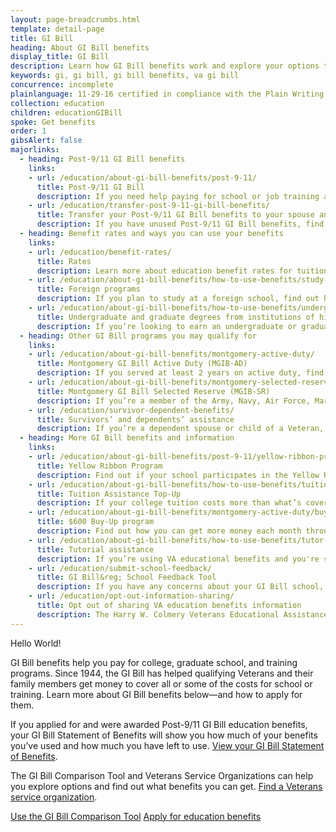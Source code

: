 ```yaml
---
layout: page-breadcrumbs.html
template: detail-page
title: GI Bill
heading: About GI Bill benefits
display_title: GI Bill
description: Learn how GI Bill benefits work and explore your options to pay for school or training. You may qualify for VA GI Bill benefits if you're a Veteran, service member, or the family member of a Veteran or service member.
keywords: gi, gi bill, gi bill benefits, va gi bill
concurrence: incomplete
plainlanguage: 11-29-16 certified in compliance with the Plain Writing Act.
collection: education
children: educationGIBill
spoke: Get benefits
order: 1
gibsAlert: false
majorlinks:
  - heading: Post-9/11 GI Bill benefits
    links:
    - url: /education/about-gi-bill-benefits/post-9-11/
      title: Post-9/11 GI Bill
      description: If you need help paying for school or job training and you’ve served on active duty after September 10, 2001, find out if you can get education benefits through the Post-9/11 GI Bill.
    - url: /education/transfer-post-9-11-gi-bill-benefits/
      title: Transfer your Post-9/11 GI Bill benefits to your spouse and dependents
      description: If you have unused Post-9/11 GI Bill benefits, find out if you can transfer your benefits to your spouse or dependent children.
  - heading: Benefit rates and ways you can use your benefits
    links:
    - url: /education/benefit-rates/
      title: Rates
      description: Learn more about education benefit rates for tuition and books for qualifying Veterans and their family members.
    - url: /education/about-gi-bill-benefits/how-to-use-benefits/study-at-foreign-schools/
      title: Foreign programs
      description: If you plan to study at a foreign school, find out how you can use VA benefits to cover your tuition and fees.
    - url: /education/about-gi-bill-benefits/how-to-use-benefits/undergraduate-graduate-programs/
      title: Undergraduate and graduate degrees from institutions of higher learning
      description: If you’re looking to earn an undergraduate or graduate degree, find out if you can get VA benefits to help pay for courses.
  - heading: Other GI Bill programs you may qualify for
    links:
    - url: /education/about-gi-bill-benefits/montgomery-active-duty/
      title: Montgomery GI Bill Active Duty (MGIB-AD)
      description: If you served at least 2 years on active duty, find out if you qualify for benefits under the Montgomery GI Bill Active Duty program.
    - url: /education/about-gi-bill-benefits/montgomery-selected-reserve/
      title: Montgomery GI Bill Selected Reserve (MGIB-SR)
      description: If you’re a member of the Army, Navy, Air Force, Marine Corps or Coast Guard Reserve, Army National Guard, or Air National Guard, find out if you qualify for education benefits under the Montgomery GI Bill Selected Reserve program.
    - url: /education/survivor-dependent-benefits/
      title: Survivors’ and dependents’ assistance
      description: If you’re a dependent spouse or child of a Veteran, find out if you qualify for education benefits or job training.
  - heading: More GI Bill benefits and information
    links:
    - url: /education/about-gi-bill-benefits/post-9-11/yellow-ribbon-program/
      title: Yellow Ribbon Program
      description: Find out if your school participates in the Yellow Ribbon Program, which can help pay tuition costs that the Post-9/11 GI Bill doesn’t cover.
    - url: /education/about-gi-bill-benefits/how-to-use-benefits/tuition-assistance-top-up/
      title: Tuition Assistance Top-Up
      description: If your college tuition costs more than what’s covered by the Tuition Assistance program, find out if you can get more money to cover tuition costs.
    - url: /education/about-gi-bill-benefits/montgomery-active-duty/buy-up/
      title: $600 Buy-Up program
      description: Find out how you can get more money each month through your GI Bill monthly payments.
    - url: /education/about-gi-bill-benefits/how-to-use-benefits/tutor-assistance/
      title: Tutorial assistance
      description: If you’re using VA educational benefits and you're struggling with the coursework, find out if you can get help paying for a tutor.
    - url: /education/submit-school-feedback/
      title: GI Bill&reg; School Feedback Tool
      description: If you have any concerns about your GI Bill school, you can submit them to us through our GI Bill&reg; School Feedback Tool. Find out how to submit feedback about your school.
    - url: /education/opt-out-information-sharing/
      title: Opt out of sharing VA education benefits information
      description: The Harry W. Colmery Veterans Educational Assistance Act (also called the “Forever GI Bill”) requires us to share certain information about your eligibility and benefits with schools, unless you ask us not to. Find out how to opt out of information sharing.
---
```


<div class="va-introtext">
  
  Hello World!

GI Bill benefits help you pay for college, graduate school, and training programs. Since 1944, the GI Bill has helped qualifying Veterans and their family members get money to cover all or some of the costs for school or training. Learn more about GI Bill benefits below—and how to apply for them.

If you applied for and were awarded Post-9/11 GI Bill education benefits, your GI Bill Statement of Benefits will show you how much of your benefits you’ve used and how much you have left to use. [View your GI Bill Statement of Benefits](/education/gi-bill/post-9-11/ch-33-benefit).

The GI Bill Comparison Tool and Veterans Service Organizations can help you explore options and find out what benefits you can get. [Find a Veterans service organization](https://www.va.gov/vso/).


<a class="usa-button-primary va-button-secondary" href="/gi-bill-comparison-tool">Use the GI Bill Comparison Tool</a> <a class="usa-button-primary va-button-primary" href="/education/how-to-apply/">Apply for education benefits</a><br>

</div>
